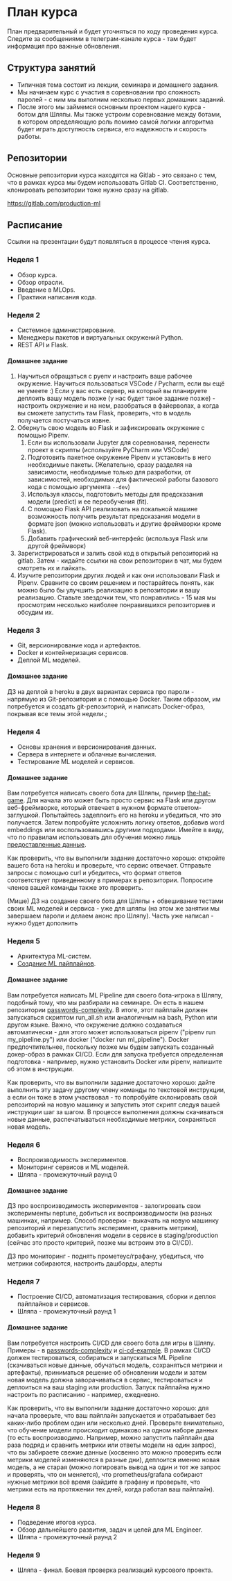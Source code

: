 # План курса

План предварительный и будет уточняться по ходу проведения курса. Следите за сообщениями в телеграм-канале курса - там будет информация про важные обновления.

## Структура занятий

- Типичная тема состоит из лекции, семинара и домашнего задания.
- Мы начинаем курс с участия в соревновании про сложность паролей - с ним мы выполним несколько первых домашних заданий.
- После этого мы займемся основным проектом нашего курса - ботом для Шляпы. Мы также устроим соревнование между ботами, в котором определяющую роль помимо самой логики алгоритма будет играть доступность сервиса, его надежность и скорость работы.

## Репозитории

Основные репозитории курса находятся на Gitlab - это связано с тем, что в рамках курса мы будем использовать Gitlab CI. Соответственно, клонировать репозитории тоже нужно сразу на gitlab.

https://gitlab.com/production-ml

## Расписание

Ссылки на презентации будут появляться в процессе чтения курса.

### Неделя 1
- Обзор курса.
- Обзор отрасли.
- Введение в MLOps. 
- Практики написания кода.

### Неделя 2
- Системное администрирование.
- Менеджеры пакетов и виртуальных окружений Python.
- REST API и Flask.

#### Домашнее задание

1) Научиться обращаться с pyenv и настроить ваше рабочее окружение. Научиться пользоваться VSCode / Pycharm, если вы ещё не умеете :) Если у вас есть сервер, на который вы планируете деплоить вашу модель позже (у нас будет такое задание позже) - настроить окружение и на нем, разобраться в файерволах, а когда вы сможете запустить там Flask, проверить, что в модель получается постучаться извне.
2) Обернуть свою модель во Flask и зафиксировать окружение с помощью Pipenv.
    1.  Если вы использовали Jupyter для соревнования, перенести проект в скрипты (используйте PyCharm или VSCode)
    1.  Подготовить пакетное окружение Pipenv и установить в него необходимые пакеты. (Желательно, сразу разделяя на зависимости, необходимые только для разработки, от зависимостей, необходимых для фактической работы базового кода с помощью аргумента  `--dev`)
    1.  Используя классы, подготовить методы для предсказания модели (predict) и ее переобучения (fit).
    1.  С помощью Flask API реализовать на локальной машине возможность получить результат предсказания модели в формате json (можно использовать и другие фреймворки кроме Flask).
    1.  Добавить графический веб-интерфейс (используя Flask или другой фреймворк)
3) Зарегистрироваться и залить свой код в открытый репозиторий на gitlab. Затем - кидайте ссылки на свои репозитории в чат, мы будем смотреть их и лайкать.
4) Изучите репозитории других людей и как они использовали Flask и Pipenv. Сравните со своим решением и постарайтесь понять, как можно было бы улучшить реализацию в репозитории и вашу реализацию. Ставьте звездочки тем, что понравились - 15 мая мы просмотрим несколько наиболее понравившихся репозиториев и обсудим их.

### Неделя 3
- Git, версионирование кода и артефактов. 
- Docker и контейнеризация сервисов. 
- Деплой ML моделей.

#### Домашнее задание
ДЗ на деплой в heroku в двух вариантах сервиса про пароли - напрямую из Git-репозитория и с помощью Docker. Таким образом, им потребуется и создать git-репозиторий, и написать Docker-образ, покрывая все темы этой недели.;

### Неделя 4
- Основы хранения и версионирования данных. 
- Сервера в интернете и облачные вычисления. 
- Тестирование ML моделей и сервисов.

#### Домашнее задание
Вам потребуется написать своего бота для Шляпы, пример [the-hat-game](https://gitlab.com/production-ml/the-hat-game). Для начала это может быть просто сервис на Flask или другом веб-фреймворке, который отвечает в нужном формате ответом-заглушкой. Попытайтесь задеплоить его на heroku и убедиться, что это получается. Затем попробуйте усложнить логику ответов, добавив word embeddings или воспользовавшись другими подходами. Имейте в виду, что по правилам использовать для обучения можно лишь [предоставленные данные]().

Как проверить, что вы выполнили задание достаточно хорошо: откройте вашего бота на heroku и проверьте, что сервис отвечает. Отправьте запросы с помощью curl и убедитесь, что формат ответов соответствует приведенному в примерах в репозитории. Попросите членов вашей команды также это проверить.

(Мише) ДЗ на создание своего бота для Шляпы + обвешивание тестами своих ML моделей и сервиса - уже для шляпы (на этом же занятии мы завершаем пароли и делаем анонс про Шляпу). Часть уже написал - нужно будет дополнить

### Неделя 5
- Архитектура ML-систем.
- [Создание ML пайплайнов]().

#### Домашнее задание
Вам потребуется написать ML Pipeline для своего бота-игрока в Шляпу, подобный тому, что мы разбирали на семинаре. Он есть в нашем репозитории [passwords-complexity](https://gitlab.com/production-ml/password-complexity). В итоге, этот пайплайн должен запускаться скриптом run_all.sh или аналогичным на bash, Python или другом языке. Важно, что окружение должно создаваться автоматически - для этого может использоваться pipenv ("pipenv run my_pipeline.py") или docker ("docker run ml_pipeline"). Docker предпочтительнее, поскольку позже мы будем запускать созданный докер-образ в рамках CI/CD. Если для запуска требуется определенная подготовка - например, нужно установить Docker или pipenv, напишите об этом в инструкции. 

Как проверить, что вы выполнили задание достаточно хорошо: дайте выполнить эту задачу другому члену команды по текстовой инструкции, а если он тоже в этом участвовал - то попробуйте склонировать свой репозиторий на новую машинку и запустить этот скрипт следуя вашей инструкции шаг за шагом. В процессе выполнения должны скачиваться новые данные, распечатываться необходимые метрики, сохраняться новая модель.

### Неделя 6
- Воспроизводимость экспериментов. 
- Мониторинг сервисов и ML моделей.
- Шляпа - промежуточный раунд 0

#### Домашнее задание
ДЗ про воспроизводимость экспериментов - залогировать свои эксперименты neptune, добиться их воспроизводимости (на разных машинках, например. Способ проверки - выкачать на новую машинку репозиторий и перезапустить эксперимент, сравнить метрики), добавить критерий обновления модели в сервисе в staging/production (сейчас это просто критерий, позже мы встроим это в CI/CD).

ДЗ про мониторинг - поднять прометеус/графану, убедиться, что метрики собираются, настроить дашборды, алерты

### Неделя 7
- Построение CI/CD, автоматизация тестирования, сборки и деплоя пайплайнов и сервисов.
- Шляпа - промежуточный раунд 1

#### Домашнее задание

Вам потребуется настроить CI/CD для своего бота для игры в Шляпу. Примеры - в [passwords-complexity](https://gitlab.com/production-ml/password-complexity) и [ci-cd-example](https://gitlab.com/production-ml/ci-cd-example). В рамках CI/CD должен тестироваться, собираться и запускаться ML Pipeline (скачиваться новые данные, обучаться модель, сохраняться метрики и артефакты), приниматься решение об обновлении модели и затем новая модель должна заворачиваться в сервис, тестироваться и деплоиться на ваш staging или production. Запуск пайплайна нужно настроить по расписанию - например, ежедневно.

Как проверить, что вы выполнили задание достаточно хорошо: для начала проверьте, что ваш пайплайн запускается и отрабатывает без каких-либо проблем один или несколько дней. Проверьте внимательно, что обучение модели происходит одинаково на одном наборе данных (то есть воспроизводимо. Например, можно запустить пайплайн два раза подряд и сравнить метрики или ответы модели на один запрос), что вы забираете свежие данные (косвенно это можно проверить если метрики моделей изменяются в разные дни), деплоится именно новая модель, а не старая (можно логировать вывод на один и тот же запрос и проверять, что он меняется), что prometheus/grafana собирают нужные метрики всё время (зайдите в графану и проверьте, что метрики есть на протяжении тех дней, когда работал ваш пайплайн).

### Неделя 8
- Подведение итогов курса.
- Обзор дальнейшего развития, задач и целей для ML Engineer.
- Шляпа - промежуточный раунд 2

### Неделя 9
- Шляпа - финал. Боевая проверка реализаций курсового проекта.
